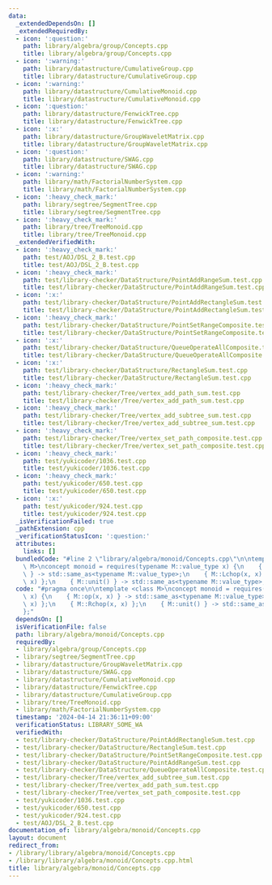 ```yaml
---
data:
  _extendedDependsOn: []
  _extendedRequiredBy:
  - icon: ':question:'
    path: library/algebra/group/Concepts.cpp
    title: library/algebra/group/Concepts.cpp
  - icon: ':warning:'
    path: library/datastructure/CumulativeGroup.cpp
    title: library/datastructure/CumulativeGroup.cpp
  - icon: ':warning:'
    path: library/datastructure/CumulativeMonoid.cpp
    title: library/datastructure/CumulativeMonoid.cpp
  - icon: ':question:'
    path: library/datastructure/FenwickTree.cpp
    title: library/datastructure/FenwickTree.cpp
  - icon: ':x:'
    path: library/datastructure/GroupWaveletMatrix.cpp
    title: library/datastructure/GroupWaveletMatrix.cpp
  - icon: ':question:'
    path: library/datastructure/SWAG.cpp
    title: library/datastructure/SWAG.cpp
  - icon: ':warning:'
    path: library/math/FactorialNumberSystem.cpp
    title: library/math/FactorialNumberSystem.cpp
  - icon: ':heavy_check_mark:'
    path: library/segtree/SegmentTree.cpp
    title: library/segtree/SegmentTree.cpp
  - icon: ':heavy_check_mark:'
    path: library/tree/TreeMonoid.cpp
    title: library/tree/TreeMonoid.cpp
  _extendedVerifiedWith:
  - icon: ':heavy_check_mark:'
    path: test/AOJ/DSL_2_B.test.cpp
    title: test/AOJ/DSL_2_B.test.cpp
  - icon: ':heavy_check_mark:'
    path: test/library-checker/DataStructure/PointAddRangeSum.test.cpp
    title: test/library-checker/DataStructure/PointAddRangeSum.test.cpp
  - icon: ':x:'
    path: test/library-checker/DataStructure/PointAddRectangleSum.test.cpp
    title: test/library-checker/DataStructure/PointAddRectangleSum.test.cpp
  - icon: ':heavy_check_mark:'
    path: test/library-checker/DataStructure/PointSetRangeComposite.test.cpp
    title: test/library-checker/DataStructure/PointSetRangeComposite.test.cpp
  - icon: ':x:'
    path: test/library-checker/DataStructure/QueueOperateAllComposite.test.cpp
    title: test/library-checker/DataStructure/QueueOperateAllComposite.test.cpp
  - icon: ':x:'
    path: test/library-checker/DataStructure/RectangleSum.test.cpp
    title: test/library-checker/DataStructure/RectangleSum.test.cpp
  - icon: ':heavy_check_mark:'
    path: test/library-checker/Tree/vertex_add_path_sum.test.cpp
    title: test/library-checker/Tree/vertex_add_path_sum.test.cpp
  - icon: ':heavy_check_mark:'
    path: test/library-checker/Tree/vertex_add_subtree_sum.test.cpp
    title: test/library-checker/Tree/vertex_add_subtree_sum.test.cpp
  - icon: ':heavy_check_mark:'
    path: test/library-checker/Tree/vertex_set_path_composite.test.cpp
    title: test/library-checker/Tree/vertex_set_path_composite.test.cpp
  - icon: ':heavy_check_mark:'
    path: test/yukicoder/1036.test.cpp
    title: test/yukicoder/1036.test.cpp
  - icon: ':heavy_check_mark:'
    path: test/yukicoder/650.test.cpp
    title: test/yukicoder/650.test.cpp
  - icon: ':x:'
    path: test/yukicoder/924.test.cpp
    title: test/yukicoder/924.test.cpp
  _isVerificationFailed: true
  _pathExtension: cpp
  _verificationStatusIcon: ':question:'
  attributes:
    links: []
  bundledCode: "#line 2 \"library/algebra/monoid/Concepts.cpp\"\n\ntemplate <class\
    \ M>\nconcept monoid = requires(typename M::value_type x) {\n    { M::op(x, x)\
    \ } -> std::same_as<typename M::value_type>;\n    { M::Lchop(x, x) };\n    { M::Rchop(x,\
    \ x) };\n    { M::unit() } -> std::same_as<typename M::value_type>;\n};\n"
  code: "#pragma once\n\ntemplate <class M>\nconcept monoid = requires(typename M::value_type\
    \ x) {\n    { M::op(x, x) } -> std::same_as<typename M::value_type>;\n    { M::Lchop(x,\
    \ x) };\n    { M::Rchop(x, x) };\n    { M::unit() } -> std::same_as<typename M::value_type>;\n\
    };"
  dependsOn: []
  isVerificationFile: false
  path: library/algebra/monoid/Concepts.cpp
  requiredBy:
  - library/algebra/group/Concepts.cpp
  - library/segtree/SegmentTree.cpp
  - library/datastructure/GroupWaveletMatrix.cpp
  - library/datastructure/SWAG.cpp
  - library/datastructure/CumulativeMonoid.cpp
  - library/datastructure/FenwickTree.cpp
  - library/datastructure/CumulativeGroup.cpp
  - library/tree/TreeMonoid.cpp
  - library/math/FactorialNumberSystem.cpp
  timestamp: '2024-04-14 21:36:11+09:00'
  verificationStatus: LIBRARY_SOME_WA
  verifiedWith:
  - test/library-checker/DataStructure/PointAddRectangleSum.test.cpp
  - test/library-checker/DataStructure/RectangleSum.test.cpp
  - test/library-checker/DataStructure/PointSetRangeComposite.test.cpp
  - test/library-checker/DataStructure/PointAddRangeSum.test.cpp
  - test/library-checker/DataStructure/QueueOperateAllComposite.test.cpp
  - test/library-checker/Tree/vertex_add_subtree_sum.test.cpp
  - test/library-checker/Tree/vertex_add_path_sum.test.cpp
  - test/library-checker/Tree/vertex_set_path_composite.test.cpp
  - test/yukicoder/1036.test.cpp
  - test/yukicoder/650.test.cpp
  - test/yukicoder/924.test.cpp
  - test/AOJ/DSL_2_B.test.cpp
documentation_of: library/algebra/monoid/Concepts.cpp
layout: document
redirect_from:
- /library/library/algebra/monoid/Concepts.cpp
- /library/library/algebra/monoid/Concepts.cpp.html
title: library/algebra/monoid/Concepts.cpp
---
```

